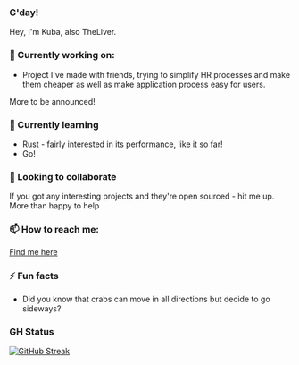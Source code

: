 ### G'day!

<!--
**kubabialy/kubabialy** is a ✨ _special_ ✨ repository because its `README.md` (this file) appears on your GitHub profile.

Here are some ideas to get you started:

- 🔭 I’m currently working on ...
- 🌱 I’m currently learning ...
- 👯 I’m looking to collaborate on ...
- 🤔 I’m looking for help with ...
- 💬 Ask me about ...
- 📫 How to reach me: ...
- 😄 Pronouns: ...
- ⚡ Fun fact: ...
-->

Hey, I'm Kuba, also TheLiver. 

### 🔭 Currently working on:

- Project I've made with friends, trying to simplify HR processes and make them cheaper as well as make application process easy for users.

More to be announced!

### 🌱 Currently learning

- Rust - fairly interested in its performance, like it so far!
- Go!

### 👯 Looking to collaborate

If you got any interesting projects and they're open sourced - hit me up. More than happy to help

### 📫 How to reach me:

[Find me here](https://twitter.com/theliverr)

### ⚡ Fun facts

- Did you know that crabs can move in all directions but decide to go sideways? 

### GH Status

[![GitHub Streak](http://github-readme-streak-stats.herokuapp.com?user=kubabialy)](https://git.io/streak-stats)
